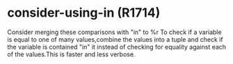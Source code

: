 # consider-using-in (R1714)

Consider merging these comparisons with "in" to %r To check if a
variable is equal to one of many values,combine the values into a tuple
and check if the variable is contained "in" it instead of checking for
equality against each of the values.This is faster and less verbose.
